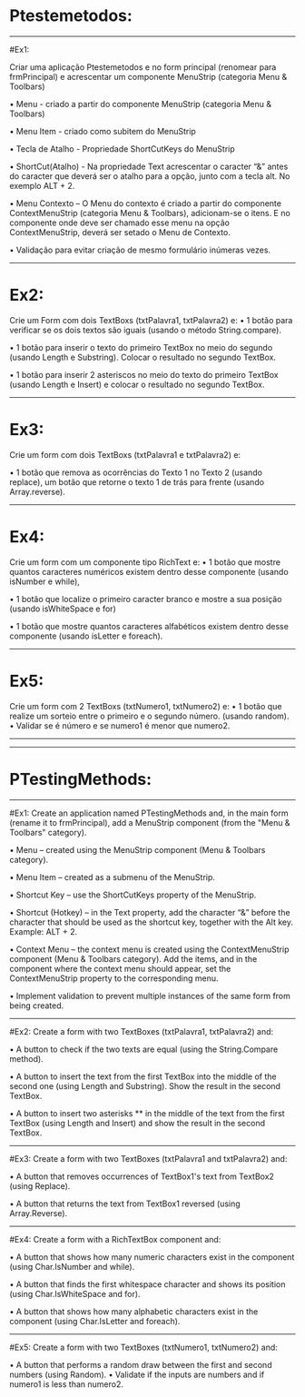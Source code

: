 # Ptestemetodos:

------------------------------------------------------------------------------------------------

#Ex1:

Criar uma aplicação Ptestemetodos e no form principal (renomear para frmPrincipal) e acrescentar 
um componente MenuStrip (categoria Menu & Toolbars)

• Menu - criado a partir do componente MenuStrip (categoria Menu & Toolbars) 

• Menu Item - criado como subitem do MenuStrip 

• Tecla de Atalho - Propriedade ShortCutKeys do MenuStrip 

• ShortCut(Atalho) - Na propriedade Text acrescentar o caracter “&” antes do caracter que deverá 
ser o atalho para a opção, junto com a tecla alt. No exemplo ALT + 2. 

• Menu Contexto – O Menu do contexto é criado a partir do componente ContextMenuStrip (categoria 
Menu & Toolbars), adicionam-se o itens. E no componente onde deve ser chamado esse menu na opção 
ContextMenuStrip, deverá ser setado o Menu de Contexto.

• Validação para evitar criação de mesmo formulário inúmeras vezes.

------------------------------------------------------------------------------------------------

# Ex2: 

Crie um Form com dois TextBoxs (txtPalavra1, txtPalavra2) e: 
• 1 botão para verificar se os dois textos são iguais (usando o método String.compare). 

• 1 botão para inserir o texto do primeiro TextBox no meio do segundo (usando Length e 
Substring). Colocar o resultado no segundo TextBox. 

• 1 botão para inserir 2 asteriscos no meio do texto do primeiro TextBox (usando Length e 
Insert) e colocar o resultado no segundo TextBox.

------------------------------------------------------------------------------------------------

# Ex3: 

Crie um form com dois TextBoxs (txtPalavra1 e txtPalavra2) e: 

• 1 botão que remova as ocorrências do Texto 1 no Texto 2 (usando replace), um botão que retorne 
o texto 1 de trás para frente (usando Array.reverse).

------------------------------------------------------------------------------------------------

# Ex4: 

Crie um form com um componente tipo RichText e: 
• 1 botão que mostre quantos caracteres numéricos existem dentro desse componente (usando 
isNumber e while), 

• 1 botão que localize o primeiro caracter branco e mostre a sua posição (usando isWhiteSpace 
e for) 

• 1 botão que mostre quantos caracteres alfabéticos existem dentro desse componente (usando 
isLetter e foreach).

------------------------------------------------------------------------------------------------

# Ex5: 

Crie um form com 2 TextBoxs (txtNumero1, txtNumero2) e: 
• 1 botão que realize um sorteio entre o primeiro e o segundo número. (usando random). 
• Validar se é número e se numero1 é menor que numero2.

------------------------------------------------------------------------------------------------
------------------------------------------------------------------------------------------------

# PTestingMethods:

------------------------------------------------------------------------------------------------

#Ex1:
Create an application named PTestingMethods and, in the main form (rename it to frmPrincipal), 
add a MenuStrip component (from the "Menu & Toolbars" category).

• Menu – created using the MenuStrip component (Menu & Toolbars category).

• Menu Item – created as a submenu of the MenuStrip.

• Shortcut Key – use the ShortCutKeys property of the MenuStrip.

• Shortcut (Hotkey) – in the Text property, add the character “&” before the character that 
should be used as the shortcut key, together with the Alt key. Example: ALT + 2.

• Context Menu – the context menu is created using the ContextMenuStrip component (Menu & 
Toolbars category). Add the items, and in the component where the context menu should appear, 
set the ContextMenuStrip property to the corresponding menu.

• Implement validation to prevent multiple instances of the same form from being created.

------------------------------------------------------------------------------------------------

#Ex2:
Create a form with two TextBoxes (txtPalavra1, txtPalavra2) and:

• A button to check if the two texts are equal (using the String.Compare method).

• A button to insert the text from the first TextBox into the middle of the second one (using 
Length and Substring). Show the result in the second TextBox.

• A button to insert two asterisks ** in the middle of the text from the first TextBox (using 
Length and Insert) and show the result in the second TextBox.

------------------------------------------------------------------------------------------------

#Ex3:
Create a form with two TextBoxes (txtPalavra1 and txtPalavra2) and:

• A button that removes occurrences of TextBox1's text from TextBox2 (using Replace).

• A button that returns the text from TextBox1 reversed (using Array.Reverse).

------------------------------------------------------------------------------------------------

#Ex4:
Create a form with a RichTextBox component and:

• A button that shows how many numeric characters exist in the component (using Char.IsNumber 
and while).

• A button that finds the first whitespace character and shows its position (using 
Char.IsWhiteSpace and for).

• A button that shows how many alphabetic characters exist in the component (using 
Char.IsLetter and foreach).

------------------------------------------------------------------------------------------------

#Ex5:
Create a form with two TextBoxes (txtNumero1, txtNumero2) and:

• A button that performs a random draw between the first and second numbers (using Random).
• Validate if the inputs are numbers and if numero1 is less than numero2.

